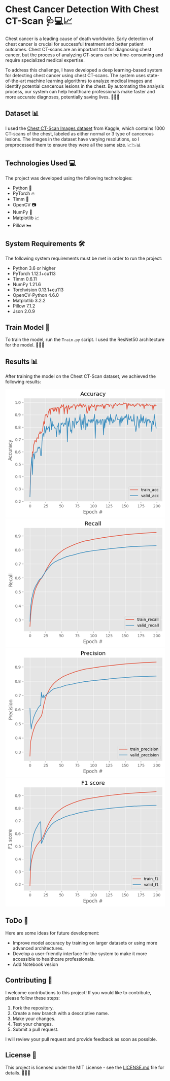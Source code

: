 # Chest Cancer Detection With Chest CT-Scan 🩺💻📈

Chest cancer is a leading cause of death worldwide. Early detection of chest cancer is crucial for successful treatment and better patient outcomes. Chest CT-scans are an important tool for diagnosing chest cancer, but the process of analyzing CT-scans can be time-consuming and require specialized medical expertise. 

To address this challenge, I have developed a deep learning-based system for detecting chest cancer using chest CT-scans. The system uses state-of-the-art machine learning algorithms to analyze medical images and identify potential cancerous lesions in the chest. By automating the analysis process, our system can help healthcare professionals make faster and more accurate diagnoses, potentially saving lives. 💪🔬💊 

## Dataset 📊

I used the [Chest CT-Scan Images dataset](https://www.kaggle.com/datasets/mohamedhanyyy/chest-ctscan-images) from Kaggle, which contains 1000 CT-scans of the chest, labeled as either normal or 3 type of cancerous lesions. The images in the dataset have varying resolutions, so I preprocessed them to ensure they were all the same size. 📈📉📊

## Technologies Used 💻

The project was developed using the following technologies:

- Python 🐍
- PyTorch 🔥
- Timm 🚀
- OpenCV 📷
- NumPy 🔢
- Matplotlib 📈
- Pillow 🛏️

## System Requirements 🛠️

The following system requirements must be met in order to run the project:

- Python 3.6 or higher
- PyTorch 1.12.1+cu113
- Timm 0.6.11
- NumPy 1.21.6
- Torchvision 0.13.1+cu113
- OpenCV-Python 4.6.0
- Matplotlib 3.2.2
- Pillow 7.1.2
- Json 2.0.9

## Train Model 🚂

To train the model, run the `Train.py` script. I used the ResNet50 architecture for the model. 🏋️‍♂️🤖

## Results 📊

After training the model on the Chest CT-Scan dataset, we achieved the following results:

![Results](/Results/Accuracy.png)
![Results](/Results/Recall.png)
![Results](/Results/Precision.png)
![Results](/Results/F1.png)


## ToDo 📝

Here are some ideas for future development:

- Improve model accuracy by training on larger datasets or using more advanced architectures.
- Develop a user-friendly interface for the system to make it more accessible to healthcare professionals.
- Add Notebook vesion

## Contributing 🤝

I welcome contributions to this project! If you would like to contribute, please follow these steps:

1. Fork the repository.
2. Create a new branch with a descriptive name.
3. Make your changes.
4. Test your changes.
5. Submit a pull request.

I will review your pull request and provide feedback as soon as possible.

## License 📄

This project is licensed under the MIT License - see the [LICENSE.md](LICENSE.md) file for details. 📜👨‍💻
